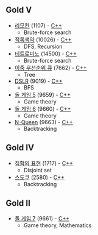 ## Gold V
* [리모컨](https://www.acmicpc.net/problem/1107) (1107) - [C++](https://github.com/nbsp1221/algorithm/blob/master/algorithm-challenges/baekjoon-online-judge/challenges/1000/1107.cpp)
  - Brute-force search
* [적록색약](https://www.acmicpc.net/problem/10026) (10026) - [C++](https://github.com/nbsp1221/algorithm/blob/master/algorithm-challenges/baekjoon-online-judge/challenges/10000/10026.cpp)
  - DFS, Recursion
* [테트로미노](https://www.acmicpc.net/problem/14500) (14500) - [C++](https://github.com/nbsp1221/algorithm/blob/master/algorithm-challenges/baekjoon-online-judge/challenges/14000/14500.cpp)
  - Brute-force search
* [이중 우선순위 큐](https://www.acmicpc.net/problem/7662) (7662) - [C++](https://github.com/nbsp1221/algorithm/blob/master/algorithm-challenges/baekjoon-online-judge/challenges/7000/7662.cpp)
  - Tree
* [DSLR](https://www.acmicpc.net/problem/9019) (9019) - [C++](https://github.com/nbsp1221/algorithm/blob/master/algorithm-challenges/baekjoon-online-judge/challenges/9000/9019.cpp)
  - BFS
* [돌 게임 5](https://www.acmicpc.net/problem/9659) (9659) - [C++](https://github.com/nbsp1221/algorithm/blob/master/algorithm-challenges/baekjoon-online-judge/challenges/9000/9659.cpp)
  - Game theory
* [돌 게임 6](https://www.acmicpc.net/problem/9660) (9660) - [C++](https://github.com/nbsp1221/algorithm/blob/master/algorithm-challenges/baekjoon-online-judge/challenges/9000/9660.cpp)
  - Game theory
* [N-Queen](https://www.acmicpc.net/problem/9663) (9663) - [C++](https://github.com/nbsp1221/algorithm/blob/master/algorithm-challenges/baekjoon-online-judge/challenges/9000/9663.cpp)
  - Backtracking
## Gold IV
* [집합의 표현](https://www.acmicpc.net/problem/1717) (1717) - [C++](https://github.com/nbsp1221/algorithm/blob/master/algorithm-challenges/baekjoon-online-judge/challenges/1000/1717.cpp)
  - Disjoint set
* [스도쿠](https://www.acmicpc.net/problem/2580) (2580) - [C++](https://github.com/nbsp1221/algorithm/blob/master/algorithm-challenges/baekjoon-online-judge/challenges/2000/2580.cpp)
  - Backtracking
## Gold II
* [돌 게임 7](https://www.acmicpc.net/problem/9661) (9661) - [C++](https://github.com/nbsp1221/algorithm/blob/master/algorithm-challenges/baekjoon-online-judge/challenges/9000/9661.cpp)
  - Game theory, Mathematics